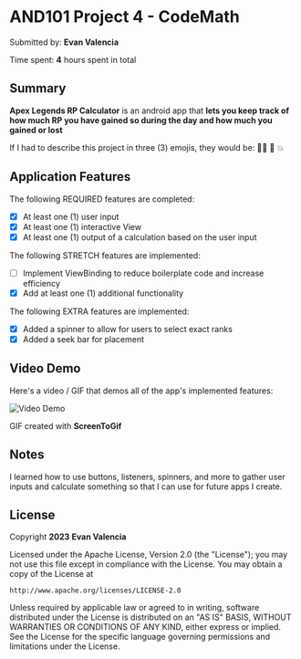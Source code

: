 <!-- (This is a comment) INSTRUCTIONS: Go through this page and fill out any **bolded** entries with their correct values.-->

# AND101 Project 4 - CodeMath

Submitted by: **Evan Valencia**

Time spent: **4** hours spent in total

## Summary

**Apex Legends RP Calculator** is an android app that **lets you keep track of how much RP you have gained so during the day
and how much you gained or lost**

If I had to describe this project in three (3) emojis, they would be: :face_exhaling: :dizzy: :boom:

## Application Features

<!-- (This is a comment) Please be sure to change the [ ] to [x] for any features you completed.  If a feature is not checked [x], you might miss the points for that item! -->

The following REQUIRED features are completed:

- [X] At least one (1) user input
- [X] At least one (1) interactive View
- [X] At least one (1) output of a calculation based on the user input

The following STRETCH features are implemented:

- [ ] Implement ViewBinding to reduce boilerplate code and increase efficiency
- [X] Add at least one (1) additional functionality

The following EXTRA features are implemented:

- [X] Added a spinner to allow for users to select exact ranks
- [X] Added a seek bar for placement

## Video Demo

Here's a video / GIF that demos all of the app's implemented features:

<img src='http://i.imgur.com/ddwddZ7.gif' title='Video Demo' width='' alt='Video Demo' />

GIF created with **ScreenToGif**

<!-- Recommended tools:
- [Kap](https://getkap.co/) for macOS
- [ScreenToGif](https://www.screentogif.com/) for Windows
- [peek](https://github.com/phw/peek) for Linux. -->

## Notes

I learned how to use buttons, listeners, spinners, and more to gather
user inputs and calculate something so that I can use for future apps
I create.

## License

Copyright **2023** **Evan Valencia**

Licensed under the Apache License, Version 2.0 (the "License");
you may not use this file except in compliance with the License.
You may obtain a copy of the License at

    http://www.apache.org/licenses/LICENSE-2.0

Unless required by applicable law or agreed to in writing, software
distributed under the License is distributed on an "AS IS" BASIS,
WITHOUT WARRANTIES OR CONDITIONS OF ANY KIND, either express or implied.
See the License for the specific language governing permissions and
limitations under the License.
